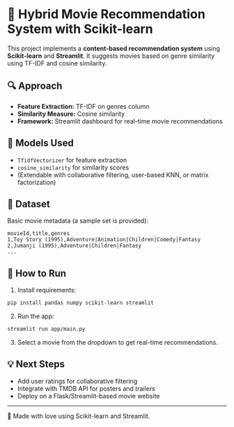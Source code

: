 # 🎥 Hybrid Movie Recommendation System with Scikit-learn

This project implements a **content-based recommendation system** using **Scikit-learn** and **Streamlit**. It suggests movies based on genre similarity using TF-IDF and cosine similarity.

## 🔍 Approach

- **Feature Extraction:** TF-IDF on genres column
- **Similarity Measure:** Cosine similarity
- **Framework:** Streamlit dashboard for real-time movie recommendations

## 🧠 Models Used

- `TfidfVectorizer` for feature extraction
- `cosine_similarity` for similarity scores
- (Extendable with collaborative filtering, user-based KNN, or matrix factorization)

## 📁 Dataset

Basic movie metadata (a sample set is provided):

```csv
movieId,title,genres
1,Toy Story (1995),Adventure|Animation|Children|Comedy|Fantasy
2,Jumanji (1995),Adventure|Children|Fantasy
...
```

## 🚀 How to Run

1. Install requirements:

```bash
pip install pandas numpy scikit-learn streamlit
```

2. Run the app:

```bash
streamlit run app/main.py
```

3. Select a movie from the dropdown to get real-time recommendations.

## 💡 Next Steps

- Add user ratings for collaborative filtering
- Integrate with TMDB API for posters and trailers
- Deploy on a Flask/Streamlit-based movie website

---

🍿 Made with love using Scikit-learn and Streamlit.
